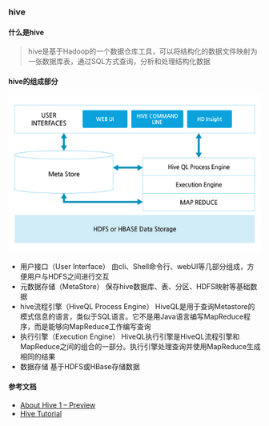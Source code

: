 ### hive
#### 什么是hive
> hive是基于Hadoop的一个数据仓库工具，可以将结构化的数据文件映射为一张数据库表，通过SQL方式查询，分析和处理结构化数据
#### hive的组成部分
![image](https://github.com/jsjchai/study-notes/blob/master/2019/hive/images/hive%E7%BB%84%E4%BB%B6.jpg)
* 用户接口（User Interface） 由cli、Shell命令行、webUI等几部分组成，方便用户与HDFS之间进行交互
* 元数据存储（MetaStore） 保存hive数据库、表、分区、HDFS映射等基础数据
* hive流程引擎（HiveQL Process Engine） HiveQL是用于查询Metastore的模式信息的语言，类似于SQL语言。它不是用Java语言编写MapReduce程序，而是能够向MapReduce工作编写查询
* 执行引擎（Execution Engine） HiveQL执行引擎是HiveQL流程引擎和MapReduce之间的组合的一部分。执行引擎处理查询并使用MapReduce生成相同的结果
* 数据存储 基于HDFS或HBase存储数据
#### 参考文档
  * [About Hive 1 – Preview](http://bitnine.net/blog-computing/about-hive-1-preview/)
  * [Hive Tutorial](https://cwiki.apache.org/confluence/display/Hive/Tutorial#Tutorial-WhatIsHive)

